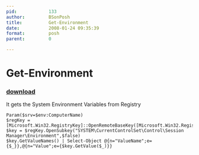 ```yaml
---
pid:            133
author:         BSonPosh
title:          Get-Environment
date:           2008-01-24 09:35:39
format:         posh
parent:         0

---
```


# Get-Environment

### [download](Scripts\133.ps1)

It gets the System Environment Variables from Registry

```posh
Param($srv=$env:ComputerName)
$regKey = [Microsoft.Win32.RegistryKey]::OpenRemoteBaseKey([Microsoft.Win32.RegistryHive]::LocalMachine,$Srv)
$key = $regKey.OpenSubkey("SYSTEM\CurrentControlSet\Control\Session Manager\Environment",$false)
$key.GetValueNames() | Select-Object @{n="ValueName";e={$_}},@{n="Value";e={$key.GetValue($_)}}
```
